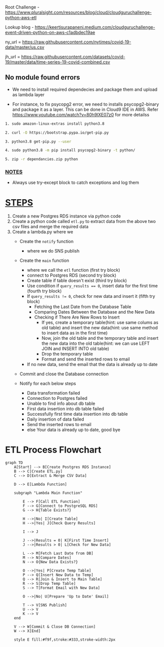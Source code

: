 Root Challenge - https://www.pluralsight.com/resources/blog/cloud/cloudguruchallenge-python-aws-etl

Lookup blog - https://keertisurapaneni.medium.com/cloudguruchallenge-event-driven-python-on-aws-c1adbdec19ae

ny_url = https://raw.githubusercontent.com/nytimes/covid-19-data/master/us.csv

jh_url = https://raw.githubusercontent.com/datasets/covid-19/master/data/time-series-19-covid-combined.csv

## No module found errors


- We need to install required dependecies and package them and upload as lambda layer

- For instance, to fix psycopg2 error, we need to installs psycopg2-binary and package it as a layer. This can be done in Cloud9 IDE in AWS. Refer https://www.youtube.com/watch?v=80h9lXE07z0 for more detailss

```bash
1. sudo amazon-linux-extras install python3.8

2. curl -O https://bootstrap.pypa.io/get-pip.py

3. python3.8 get-pip.py --user

4. sudo python3.8 -m pip install psycopg2-binary -t python/

5. zip -r dependancies.zip python
```

### <u>NOTES</u>

* Always use try-except block to catch exceptions and log them

# <u>STEPS</u>

1. Create a new Postgres RDS instance via python code
2. Create a python code called `etl.py` to extract data from the above two csv files and merge the required data
3. Create a lambda.py where we
    * Create the `notify` function
        - where we do SNS publish

    * Create the `main` function
        - where we call the `etl` function (first try block)
        - connect to Postgres RDS (second try block)
        - Create table if table doesn't exist (third try block)
        - Use condition if `query_results == 0`, insert data for the first time (fourth try block)
        - If `query_results != 0`, check for new data and insert it (fifth try block)
            - Fetching the Last Date from the Database Table
            - Comparing Dates Between the Database and the New Data
            - Checking if There Are New Rows to Insert
                - If yes, create a temporary table(hint: use same colums as old table) and insert the new data(hint: use same method to insert data as in the first time)
                - Now, join the old table and the temporary table and insert the new data into the old table(hint: we can use LEFT JOIN and INSERT INTO old table)
                - Drop the temporary table
                - Format and send the inserted rows to email
        - If no new data, send the email that the data is already up to date
    * Commit and close the Database connection

    * Notify for each below steps
        - Data transformation failed
        - Connection to Postgres failed
        - Unable to find info about db table
        - First data insertion into db table failed
        - Successfully first time data insertion into db table
        - Daily insertion of data failed
        - Send the inserted rows to email
        - else Your data is already up to date, good bye


# ETL Process Flowchart

```mermaid
graph TD
    A[Start] --> B[Create Postgres RDS Instance]
    B --> C[Create ETL.py]
    C --> D[Extract & Merge CSV Data]

    D --> E[Lambda Function]

    subgraph "Lambda Main Function"

        E --> F[Call ETL Function]
        F --> G[Connect to PostgreSQL RDS]
        G --> H{Table Exists?}

        H -->|No| I[Create Table]
        H -->|Yes| J[Check Query Results]

        I --> J

        J -->|Results = 0| K[First Time Insert]
        J -->|Results > 0| L[Check for New Data]

        L --> M[Fetch Last Date from DB]
        M --> N[Compare Dates]
        N --> O{New Data Exists?}

        O -->|Yes| P[Create Temp Table]
        P --> Q[Insert New Data to Temp]
        Q --> R[Join & Insert to Main Table]
        R --> S[Drop Temp Table]
        S --> T[Format Email with New Data]

        O -->|No| U[Prepare 'Up to Date' Email]

        T --> V[SNS Publish]
        U --> V
        K --> V
    end

    V --> W[Commit & Close DB Connection]
    W --> X[End]

    style E fill:#f9f,stroke:#333,stroke-width:2px
